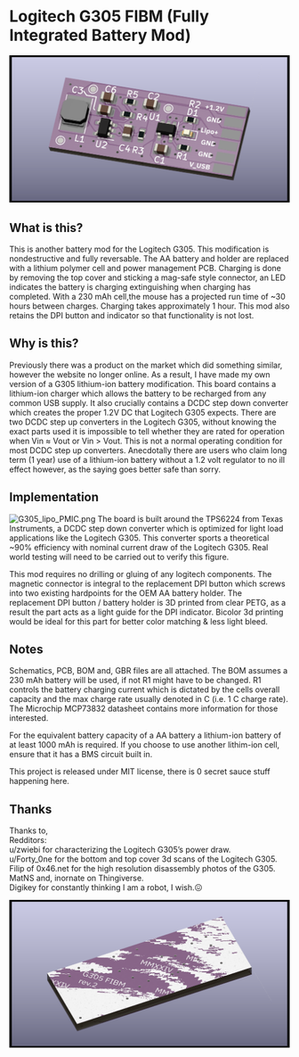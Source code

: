 # Logitech G305 FIBM (Fully Integrated Battery Mod)

![G305_lipo_PMIC.png](/Resources/G305_lipo_PMIC_F_2a.png)

## What is this?
  This is another battery mod for the Logitech G305. This modification is nondestructive and fully reversable.  The AA battery and holder are replaced with a lithium polymer
cell and power management PCB.  Charging is done by removing the top cover and sticking a mag-safe style connector, an LED indicates the battery is charging 
extinguishing when charging has completed. With a 230 mAh cell,the mouse has a projected run time of ~30 hours between charges. Charging takes approximately 
1 hour.  This mod also retains the DPI button and indicator so that functionality is not lost.  

## Why is this?
  Previously there was a product on the market which did something similar, however the website no longer online.  As a result, I have made my own version of a G305
lithium-ion battery modification.  This board contains a lithium-ion charger which allows the battery to be recharged from any common USB supply.  It also crucially contains 
a DCDC step down converter which creates the proper 1.2V DC that Logitech G305 expects.  There are two DCDC step up converters in the Logitech G305, without knowing the 
exact parts used it is impossible to tell whether they are rated for operation when Vin ≈ Vout or Vin > Vout.  This is not a normal operating condition for most DCDC step up converters.
Anecdotally there are users who claim long term (1 year) use of a lithium-ion battery without a 1.2 volt regulator to no ill effect however, as the saying goes better safe than sorry.

## Implementation
![G305_lipo_PMIC.png](/Resources/g305_FBIM_mockup.bmp)
  The board is built around the TPS6224 from Texas Instruments, a DCDC step down converter which is optimized for light load applications like the Logitech G305.  This converter sports a theoretical ~90% efficiency with nominal current draw of the Logitech G305.  Real world testing will need to be carried out to verify this figure.

  This mod requires no drilling or gluing of any logitech components. The magnetic connector is integral to the replacement DPI button which screws into two existing hardpoints for the OEM AA battery holder.  The 
replacement DPI button / battery  holder is 3D printed from clear PETG, as a result the part acts as a light guide for the DPI indicator.  Bicolor 3d printing would be ideal for this part for better color matching & less light bleed.

## Notes
  Schematics, PCB, BOM and, GBR files are all attached.  The BOM assumes a 230 mAh battery will be used, if not R1 might have to be changed.  R1 controls the battery charging 
current which is dictated by the cells overall capacity and the max charge rate usually denoted in C (i.e. 1 C charge rate). The Microchip MCP73832 datasheet contains more information 
for those interested. 

For the equivalent battery capacity of a AA battery a lithium-ion battery of at least 1000 mAh is required.  If you choose to use another lithim-ion cell, ensure that it has a BMS circuit built in.

  This project is released under MIT license, there is 0 secret sauce stuff happening here.

  ## Thanks
Thanks to,<br>
Redditors:<br>
u/zwiebi for characterizing the Logitech G305’s power draw.<br>
u/Forty_0ne for the bottom and top cover 3d scans of the Logitech G305.<br>
Filip of 0x46.net for the high resolution disassembly photos of the G305.<br>
MatNS and, inornate on Thingiverse.<br>
Digikey for constantly thinking I am a robot, I wish.😖<br>

![G305_lipo_PMIC_B.png](/Resources/G305_lipo_PMIC_B_2a.png)
